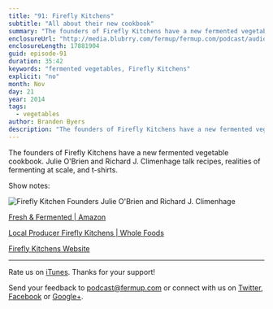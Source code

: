 ```yaml
---
title: "91: Firefly Kitchens"
subtitle: "All about their new cookbook"
summary: "The founders of Firefly Kitchens have a new fermented vegetable cookbook. Julie O'Brien and Richard J. Climenhage talk recipes, realities of fermenting at scale, and t-shirts."
enclosureUrl: "http://media.blubrry.com/fermup/fermup.com/podcast/audio/fermup-91.mp3"
enclosureLength: 17881904
guid: episode-91
duration: 35:42
keywords: "fermented vegetables, Firefly Kitchens"
explicit: "no"
month: Nov
day: 21
year: 2014
tags:
  - vegetables
author: Branden Byers
description: "The founders of Firefly Kitchens have a new fermented vegetable cookbook. Julie O'Brien and Richard J. Climenhage talk recipes, realities of fermenting at scale, and t-shirts."
---
```

The founders of Firefly Kitchens have a new fermented vegetable cookbook. Julie O'Brien and Richard J. Climenhage talk recipes, realities of fermenting at scale, and t-shirts.

Show notes:

![Firefly Kitchen Founders Julie O'Brien and Richard J. Climenhage](/images/fermup-91-firefly-kitchens.jpg "FermUp 91: Firefly Kitchens")

[Fresh & Fermented | Amazon](http://www.amazon.com/exec/obidos/ASIN/1570619379/fermup-20)

[Local Producer Firefly Kitchens | Whole Foods](http://www.wholefoodsmarket.com/blog/whole-story/local-producer-firefly-kitchens)

[Firefly Kitchens Website](http://www.fireflykitchens.com/)

---

Rate us on [iTunes](http://itunes.apple.com/podcast/fermup-fermented-food-podcast/id593958494). Thanks for your support!

Send your feedback to <a href="mailto:podcast@fermup.com">podcast@fermup.com</a> or connect with us on [Twitter](https://twitter.com/fermup), [Facebook](http://www.facebook.com/fermup) or [Google+](https://google.com/+fermup).